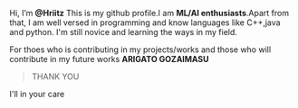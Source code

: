 Hi, I’m **@Hriitz**
This is my github profile.I am **ML/AI enthusiasts**.Apart from that, I am well versed in programming and know languages like C++,java and python.
I'm still novice and learning the ways in my field.




For thoes who is contributing in my projects/works and those who will contribute in my future works
**ARIGATO GOZAIMASU**
>THANK YOU



I'll in your care
